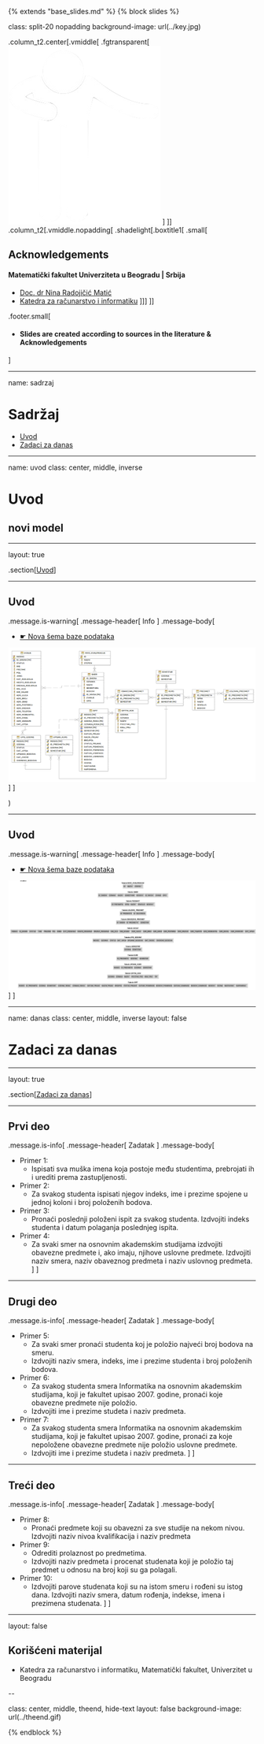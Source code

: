 {% extends "base_slides.md" %}
{% block slides %}


class: split-20 nopadding
background-image: url(../key.jpg)

.column_t2.center[.vmiddle[
.fgtransparent[
![:scale 80%](../zahvalnica.png)
]
]]
.column_t2[.vmiddle.nopadding[
.shadelight[.boxtitle1[
.small[
## Acknowledgements

#### Matematički fakultet Univerziteta u Beogradu | Srbija

- [Doc. dr Nina Radojičić Matić](http://poincare.matf.bg.ac.rs/~nina/)
- [Katedra za računarstvo i informatiku](http://www.racunarstvo.matf.bg.ac.rs)
]]]
]]

.footer.small[
- #### Slides are created according to sources in the literature & Acknowledgements
]
 
---
name: sadrzaj

# Sadržaj

- [Uvod](#uvod)
- [Zadaci za danas](#danas)

---
name: uvod 
class: center, middle, inverse

# Uvod
## novi model

---
layout: true

.section[[Uvod](#sadrzaj)]

---

## Uvod

.message.is-warning[
.message-header[
Info
]
.message-body[
- <a target="_blank" rel="noopener noreferrer" href="../db/tabele.sire.nova.zip"> ☛ Nova šema baze podataka</a>

![:scale 90%](../db/3.png)
]
]

)

---

## Uvod 

.message.is-warning[
.message-header[
Info
]
.message-body[
- <a target="_blank" rel="noopener noreferrer" href="../db/tabele.sire.nova.zip"> ☛ Nova šema baze podataka</a>
  
![:scale 90%](../db/4.png)
]
]

---

name: danas 
class: center, middle, inverse
layout: false

# Zadaci za danas

---
layout: true

.section[[Zadaci za danas](#sadrzaj)]

---

## Prvi deo

.message.is-info[
.message-header[
Zadatak
]
.message-body[
- Primer 1: 
    - Ispisati sva muška imena koja postoje među studentima, prebrojati ih i urediti prema zastupljenosti.
- Primer 2: 
    - Za svakog studenta ispisati njegov indeks, ime i prezime spojene u jednoj koloni i broj položenih bodova.
- Primer 3: 
    -  Pronaći poslednji položeni ispit za svakog studenta. Izdvojiti indeks studenta i datum polaganja poslednjeg ispita.
- Primer 4: 
    - Za svaki smer na osnovnim akademskim studijama izdvojiti obavezne predmete i, ako imaju, njihove uslovne predmete. Izdvojiti naziv smera, naziv obaveznog predmeta i naziv uslovnog predmeta.
]
]
            

---

## Drugi deo

.message.is-info[
.message-header[
Zadatak
]
.message-body[
- Primer 5: 
    - Za svaki smer pronaći studenta koj je položio najveći broj bodova na smeru. 
    - Izdvojiti naziv smera, indeks, ime i prezime studenta i broj položenih bodova.
- Primer 6: 
    - Za svakog studenta smera Informatika na osnovnim akademskim studijama, koji je fakultet upisao 2007. godine, pronaći koje obavezne predmete nije položio. 
    - Izdvojiti ime i prezime studeta i naziv predmeta.
- Primer 7: 
    - Za svakog studenta smera Informatika na osnovnim akademskim studijama, koji je fakultet upisao 2007. godine, pronaći za koje nepoložene obavezne predmete nije položio uslovne predmete. 
    - Izdvojiti ime i prezime studeta i naziv predmeta.
]
]

---
## Treći deo

.message.is-info[
.message-header[
Zadatak
]
.message-body[

- Primer 8: 
    - Pronaći predmete koji su obavezni za sve studije na nekom nivou. Izdvojiti naziv nivoa kvalifikacija i naziv predmeta
- Primer 9: 
  - Odrediti prolaznost po predmetima. 
  - Izdvojiti naziv predmeta i procenat studenata koji je položio taj predmet u odnosu na broj koji su ga polagali.
- Primer 10: 
  -  Izdvojiti parove studenata koji su na istom smeru i rođeni su istog dana. Izdvojiti naziv smera, datum rođenja, indekse, imena i prezimena studenata.
]
]

---

layout: false

## Korišćeni materijal

- Katedra za računarstvo i informatiku, Matematički fakultet, Univerzitet u Beogradu

--

class: center, middle, theend, hide-text
layout: false
background-image: url(../theend.gif)

{% endblock %}